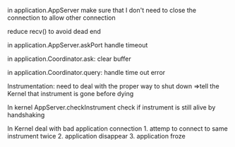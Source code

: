 in application.AppServer
    make sure that I don't need to close the connection to allow other connection

reduce recv() to avoid dead end




in application.AppServer.askPort
    handle timeout

in application.Coordinator.ask:
    clear buffer

in application.Coordinator.query:
    handle time out error




Instrumentation:
    need to deal with the proper way to shut down
    =>tell the Kernel that instrument is gone before dying


In kernel AppServer.checkInstrument
    check if instrument is still alive by handshaking

In Kernel deal with bad application connection
    1. attemp to connect to same instrument twice
    2. application disappear
    3. application froze